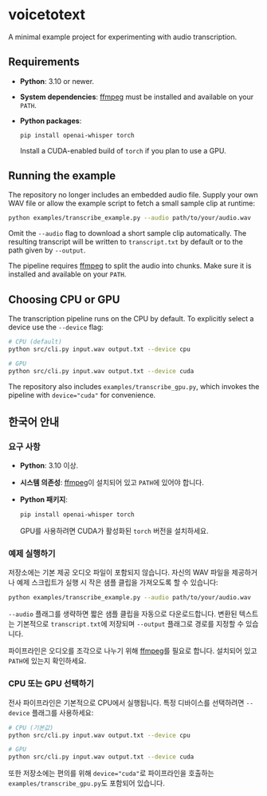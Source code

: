 # voicetotext

A minimal example project for experimenting with audio transcription.

## Requirements

- **Python**: 3.10 or newer.
- **System dependencies**: [ffmpeg](https://ffmpeg.org/) must be installed and
  available on your `PATH`.
- **Python packages**:

  ```bash
  pip install openai-whisper torch
  ```

  Install a CUDA-enabled build of `torch` if you plan to use a GPU.

## Running the example

The repository no longer includes an embedded audio file. Supply your own
WAV file or allow the example script to fetch a small sample clip at
runtime:

```bash
python examples/transcribe_example.py --audio path/to/your/audio.wav
```

Omit the `--audio` flag to download a short sample clip
automatically. The resulting transcript will be written to
`transcript.txt` by default or to the path given by `--output`.

The pipeline requires [ffmpeg](https://ffmpeg.org/) to split the audio
into chunks. Make sure it is installed and available on your `PATH`.

## Choosing CPU or GPU

The transcription pipeline runs on the CPU by default. To explicitly select a
device use the `--device` flag:

```bash
# CPU (default)
python src/cli.py input.wav output.txt --device cpu

# GPU
python src/cli.py input.wav output.txt --device cuda
```

The repository also includes `examples/transcribe_gpu.py`, which invokes the
pipeline with `device="cuda"` for convenience.

## 한국어 안내

### 요구 사항

- **Python**: 3.10 이상.
- **시스템 의존성**: [ffmpeg](https://ffmpeg.org/)이 설치되어 있고 `PATH`에 있어야 합니다.
- **Python 패키지**:

  ```bash
  pip install openai-whisper torch
  ```

  GPU를 사용하려면 CUDA가 활성화된 `torch` 버전을 설치하세요.

### 예제 실행하기

저장소에는 기본 제공 오디오 파일이 포함되지 않습니다. 자신의 WAV 파일을 제공하거나 예제 스크립트가 실행 시 작은 샘플 클립을 가져오도록 할 수 있습니다:

```bash
python examples/transcribe_example.py --audio path/to/your/audio.wav
```

`--audio` 플래그를 생략하면 짧은 샘플 클립을 자동으로 다운로드합니다. 변환된 텍스트는 기본적으로 `transcript.txt`에 저장되며 `--output` 플래그로 경로를 지정할 수 있습니다.

파이프라인은 오디오를 조각으로 나누기 위해 [ffmpeg](https://ffmpeg.org/)를 필요로 합니다. 설치되어 있고 `PATH`에 있는지 확인하세요.

### CPU 또는 GPU 선택하기

전사 파이프라인은 기본적으로 CPU에서 실행됩니다. 특정 디바이스를 선택하려면 `--device` 플래그를 사용하세요:

```bash
# CPU (기본값)
python src/cli.py input.wav output.txt --device cpu

# GPU
python src/cli.py input.wav output.txt --device cuda
```

또한 저장소에는 편의를 위해 `device="cuda"`로 파이프라인을 호출하는 `examples/transcribe_gpu.py`도 포함되어 있습니다.
